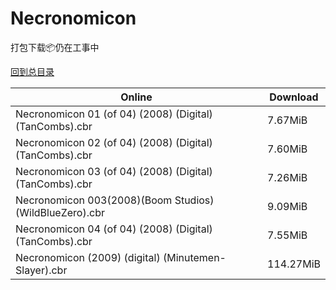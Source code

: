 # Necronomicon

打包下载📦仍在工事中

[回到总目录](/Catalogs.md)







Online | Download
--- | ---
Necronomicon 01 (of 04) (2008) (Digital) (TanCombs).cbr | 7.67MiB
Necronomicon 02 (of 04) (2008) (Digital) (TanCombs).cbr | 7.60MiB
Necronomicon 03 (of 04) (2008) (Digital) (TanCombs).cbr | 7.26MiB
Necronomicon 003(2008)(Boom Studios)(WildBlueZero).cbr | 9.09MiB
Necronomicon 04 (of 04) (2008) (Digital) (TanCombs).cbr | 7.55MiB
Necronomicon (2009) (digital) (Minutemen-Slayer).cbr | 114.27MiB
